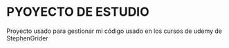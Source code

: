   # PYOYECTO DE ESTUDIO

Proyecto  usado para gestionar mi código usado en los cursos de udemy de StephenGrider
